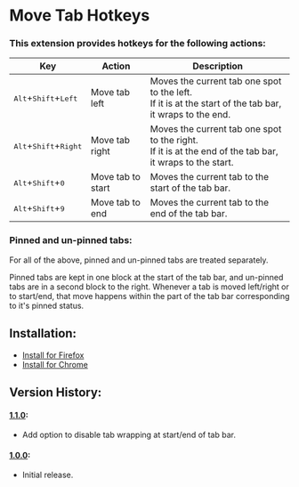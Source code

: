 # Move Tab Hotkeys

### This extension provides hotkeys for the following actions:

|Key|Action|Description|
|---|------|-----------|
|<kbd>Alt</kbd>+<kbd>Shift</kbd>+<kbd>Left</kbd>|Move tab left|Moves the current tab one spot to the left.<br/>If it is at the start of the tab bar, it wraps to the end.|
|<kbd>Alt</kbd>+<kbd>Shift</kbd>+<kbd>Right</kbd>|Move tab right|Moves the current tab one spot to the right.<br/>If it is at the end of the tab bar, it wraps to the start.|
|<kbd>Alt</kbd>+<kbd>Shift</kbd>+<kbd>0</kbd>|Move tab to start|Moves the current tab to the start of the tab bar.|
|<kbd>Alt</kbd>+<kbd>Shift</kbd>+<kbd>9</kbd>|Move tab to end|Moves the current tab to the end of the tab bar.|

### Pinned and un-pinned tabs:
For all of the above, pinned and un-pinned tabs are treated separately.

Pinned tabs are kept in one block at the start of the tab bar, and un-pinned tabs are in a second block to the right. Whenever a tab is moved left/right or to start/end, that move happens within the part of the tab bar corresponding to it's pinned status.

## Installation:
* [Install for Firefox](https://addons.mozilla.org/en-US/firefox/addon/move-tab-hotkeys/)
* [Install for Chrome](https://chrome.google.com/webstore/detail/move-tab-hotkeys/paafmjjgeiociknojggclhkbkaffjgoe)

## Version History:

#### [1.1.0](https://github.com/jmmerz/move-tab-hotkeys/releases/tag/1.1.0):
* Add option to disable tab wrapping at start/end of tab bar.

#### [1.0.0](https://github.com/jmmerz/move-tab-hotkeys/releases/tag/1.0.0):
* Initial release.
